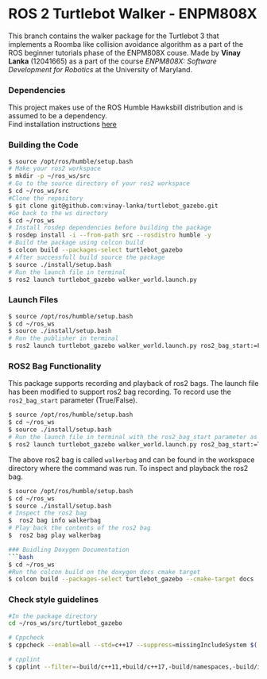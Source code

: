 # ROS 2 Turtlebot Walker - ENPM808X

This branch contains the walker package for the Turtlebot 3 that implements a Roomba like collision avoidance algorithm as a part of the ROS beginner tutorials phase of the ENPM808X couse. Made by **Vinay Lanka** (12041665) as a part of the course *ENPM808X: Software Development for Robotics* at the University of Maryland.

### Dependencies
This project makes use of the ROS Humble Hawksbill distribution and is assumed to be a dependency. <br>
Find installation instructions [here](https://docs.ros.org/en/humble/Installation.html)

### Building the Code

```bash
$ source /opt/ros/humble/setup.bash
# Make your ros2 workspace
$ mkdir -p ~/ros_ws/src
# Go to the source directory of your ros2 workspace
$ cd ~/ros_ws/src
#Clone the repository
$ git clone git@github.com:vinay-lanka/turtlebot_gazebo.git
#Go back to the ws directory
$ cd ~/ros_ws
# Install rosdep dependencies before building the package
$ rosdep install -i --from-path src --rosdistro humble -y
# Build the package using colcon build
$ colcon build --packages-select turtlebot_gazebo
# After successfull build source the package
$ source ./install/setup.bash
# Run the launch file in terminal
$ ros2 launch turtlebot_gazebo walker_world.launch.py
```

### Launch Files
```bash
$ source /opt/ros/humble/setup.bash
$ cd ~/ros_ws
$ source ./install/setup.bash
# Run the publisher in terminal
$ ros2 launch turtlebot_gazebo walker_world.launch.py ros2_bag_start:=False
```

### ROS2 Bag Functionality
This package supports recording and playback of ros2 bags. The launch file has been modified to support ros2 bag recording. To record use the `ros2_bag_start` parameter (True/False).

```bash
$ source /opt/ros/humble/setup.bash
$ cd ~/ros_ws
$ source ./install/setup.bash
# Run the launch file in terminal with the ros2_bag_start parameter as true
$ ros2 launch turtlebot_gazebo walker_world.launch.py ros2_bag_start:=True
```
The above ros2 bag is called `walkerbag` and can be found in the workspace directory where the command was run.
To inspect and playback the ros2 bag.
```bash
$ source /opt/ros/humble/setup.bash
$ cd ~/ros_ws
$ source ./install/setup.bash
# Inspect the ros2 bag
$  ros2 bag info walkerbag
# Play back the contents of the ros2 bag
$  ros2 bag play walkerbag

### Buidling Doxygen Documentation
```bash
$ cd ~/ros_ws
#Run the colcon build on the doxygen docs cmake target
$ colcon build --packages-select turtlebot_gazebo --cmake-target docs
```

### Check style guidelines
```bash
#In the package directory
cd ~/ros_ws/src/turtlebot_gazebo

# Cppcheck
$ cppcheck --enable=all --std=c++17 --suppress=missingIncludeSystem $( find . -name *.cpp | grep -vE -e "^./build/" ) --check-config > results/cppcheck.txt

# cpplint
$ cpplint --filter=-build/c++11,+build/c++17,-build/namespaces,-build/include_order  src/*.cpp >  results/cpplint.txt
```
